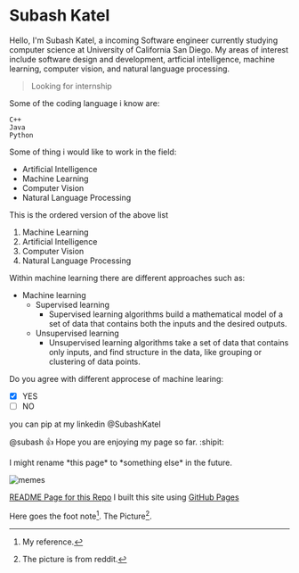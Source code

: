 # **Subash Katel**

Hello, I'm Subash Katel, a incoming Software engineer currently studying computer science at University of California San Diego. My areas of interest include software design and development, artficial intelligence, machine learning, computer vision, and natural language processing.


> Looking for internship


Some of the coding language i know are:
```
C++
Java
Python
```
Some of thing i would like to work in the field:
- Artificial Intelligence
- Machine Learning 
- Computer Vision 
- Natural Language Processing
  
  
This is the ordered version of the above list
1. Machine Learning 
2. Artificial Intelligence
3. Computer Vision
4. Natural Language Processing


Within machine learning there are different approaches such as:
- Machine learning 
  - Supervised learning 
    - Supervised learning algorithms build a mathematical model of a set of data that contains both the inputs and the desired outputs.
  - Unsupervised learning
    - Unsupervised learning algorithms take a set of data that contains only inputs, and find structure in the data, like grouping or clustering of data points.
  

Do you agree with different approcese of machine learing:
- [x] YES
- [ ] NO

you can pip at my linkedin @SubashKatel

@subash :+1: Hope you are enjoying my page so far. :shipit:

I might rename \*this page\* to \*something else\* in the future.

![memes](https://i.redd.it/isyu86r7sor21.png)

[README Page for this Repo](README.md)
I built this site using [GitHub Pages](https://pages.github.com/)

Here goes the foot note[^1].
The Picture[^2].

[^1]: My reference.
[^2]: The picture is from reddit.